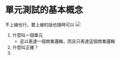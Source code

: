 # 單元測試的基本概念

不上線也行，要上線的話也隨時可以
![](../attachments/2021-10-10-04-38-46.png)

1. 什麼叫一個單元
   - 足以表達一個商業邏輯，而且只表達這個商業邏輯
2. 什麼叫正確？ 
3. 